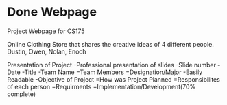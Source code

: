 # Done Webpage
Project Webpage for CS175 

Online Clothing Store that shares the creative ideas of 4 different people. 
Dustin, Owen, Nolan, Enoch

Presentation of Project
-Professional presentation of slides
  -Slide number
  -Date
  -Title
  -Team Name
      =Team Members
      =Designation/Major
-Easily Readable
-Objective of Project
      =How was Project Planned
      =Responsibilites of each person
      =Requirments
      =Implementation/Development(70% complete)

